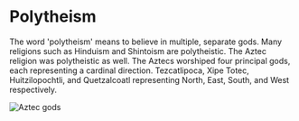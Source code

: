 # Polytheism

The word 'polytheism' means to believe in multiple, separate gods. Many religions such as Hinduism and Shintoism are polytheistic. The Aztec religion was polytheistic as well. The Aztecs worshiped four principal gods, each representing a cardinal direction. Tezcatlipoca, Xipe Totec, Huitzilopochtli, and Quetzalcoatl representing North, East, South, and West respectively.

![Aztec gods](https://richardbalthazar.files.wordpress.com/2018/01/four-tezcas.jpg)
